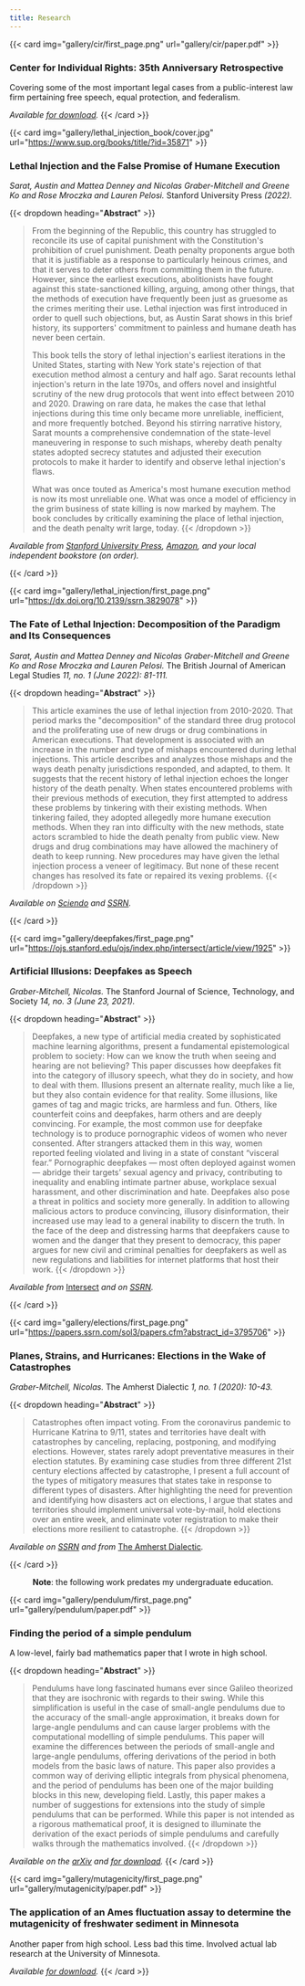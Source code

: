 ```yaml
---
title: Research
---
```


{{< card img="gallery/cir/first_page.png" url="gallery/cir/paper.pdf" >}}
###  Center for Individual Rights: 35th Anniversary Retrospective

Covering some of the most important legal cases from a public-interest law firm pertaining free speech, equal protection, and federalism.

_Available [for download](gallery/cir/paper.pdf)._
{{< /card >}}

{{< card img="gallery/lethal_injection_book/cover.jpg" url="https://www.sup.org/books/title/?id=35871" >}}
### Lethal Injection and the False Promise of Humane Execution

_Sarat, Austin and Mattea Denney and Nicolas Graber-Mitchell and Greene Ko and Rose Mroczka and Lauren Pelosi._ Stanford University Press _(2022)._

{{< dropdown heading="**Abstract**" >}}
> From the beginning of the Republic, this country has struggled to reconcile its use of capital punishment with the Constitution's prohibition of cruel punishment. Death penalty proponents argue both that it is justifiable as a response to particularly heinous crimes, and that it serves to deter others from committing them in the future. However, since the earliest executions, abolitionists have fought against this state-sanctioned killing, arguing, among other things, that the methods of execution have frequently been just as gruesome as the crimes meriting their use. Lethal injection was first introduced in order to quell such objections, but, as Austin Sarat shows in this brief history, its supporters' commitment to painless and humane death has never been certain.
>
> This book tells the story of lethal injection's earliest iterations in the United States, starting with New York state's rejection of that execution method almost a century and half ago. Sarat recounts lethal injection's return in the late 1970s, and offers novel and insightful scrutiny of the new drug protocols that went into effect between 2010 and 2020. Drawing on rare data, he makes the case that lethal injections during this time only became more unreliable, inefficient, and more frequently botched. Beyond his stirring narrative history, Sarat mounts a comprehensive condemnation of the state-level maneuvering in response to such mishaps, whereby death penalty states adopted secrecy statutes and adjusted their execution protocols to make it harder to identify and observe lethal injection's flaws.
>
> What was once touted as America's most humane execution method is now its most unreliable one. What was once a model of efficiency in the grim business of state killing is now marked by mayhem. The book concludes by critically examining the place of lethal injection, and the death penalty writ large, today. 
{{< /dropdown >}}

_Available from [Stanford University Press](https://www.sup.org/books/title/?id=35871), [Amazon](https://www.amazon.com/Lethal-Injection-Promise-Humane-Execution/dp/1503633535/), and your local independent bookstore (on order)._

{{< /card >}}

{{< card img="gallery/lethal_injection/first_page.png" url="https://dx.doi.org/10.2139/ssrn.3829078" >}}
### The Fate of Lethal Injection: Decomposition of the Paradigm and Its Consequences

_Sarat, Austin and Mattea Denney and Nicolas Graber-Mitchell and Greene Ko and Rose Mroczka and Lauren Pelosi._ The British Journal of American Legal Studies _11, no. 1 (June 2022): 81-111._

{{< dropdown heading="**Abstract**" >}}
> This article examines the use of lethal injection from 2010-2020. That period marks the "decomposition" of the standard three drug protocol and the proliferating use of new drugs or drug combinations in American executions. That development is associated with an increase in the number and type of mishaps encountered during lethal injections. This article describes and analyzes those mishaps and the ways death penalty jurisdictions responded, and adapted, to them. It suggests that the recent history of lethal injection echoes the longer history of the death penalty. When states encountered problems with their previous methods of execution, they first attempted to address these problems by tinkering with their existing methods. When tinkering failed, they adopted allegedly more humane execution methods. When they ran into difficulty with the new methods, state actors scrambled to hide the death penalty from public view. New drugs and drug combinations may have allowed the machinery of death to keep running. New procedures may have given the lethal injection process a veneer of legitimacy. But none of these recent changes has resolved its fate or repaired its vexing problems. 
{{< /dropdown >}}

_Available on [Sciendo](https://doi.org/10.2478/bjals-2022-0001) and [SSRN](https://dx.doi.org/10.2139/ssrn.3829078)._

{{< /card >}}


{{< card img="gallery/deepfakes/first_page.png" url="https://ojs.stanford.edu/ojs/index.php/intersect/article/view/1925" >}}
### Artificial Illusions: Deepfakes as Speech

_Graber-Mitchell, Nicolas._ The Stanford Journal of Science, Technology, and Society _14, no. 3 (June 23, 2021)._

{{< dropdown heading="**Abstract**" >}}
> Deepfakes, a new type of artificial media created by sophisticated machine learning algorithms, present a fundamental epistemological problem to society: How can we know the truth when seeing and hearing are not believing? This paper discusses how deepfakes fit into the category of illusory speech, what they do in society, and how to deal with them. Illusions present an alternate reality, much like a lie, but they also contain evidence for that reality. Some illusions, like games of tag and magic tricks, are harmless and fun. Others, like counterfeit coins and deepfakes, harm others and are deeply convincing. For example, the most common use for deepfake technology is to produce pornographic videos of women who never consented. After strangers attacked them in this way, women reported feeling violated and living in a state of constant “visceral fear.” Pornographic deepfakes — most often deployed against women — abridge their targets’ sexual agency and privacy, contributing to inequality and enabling intimate partner abuse, workplace sexual harassment, and other discrimination and hate. Deepfakes also pose a threat in politics and society more generally. In addition to allowing malicious actors to produce convincing, illusory disinformation, their increased use may lead to a general inability to discern the truth. In the face of the deep and distressing harms that deepfakers cause to women and the danger that they present to democracy, this paper argues for new civil and criminal penalties for deepfakers as well as new regulations and liabilities for internet platforms that host their work.
{{< /dropdown >}}

_Available from_ [Intersect](https://ojs.stanford.edu/ojs/index.php/intersect/article/view/1925) _and on [SSRN](https://papers.ssrn.com/sol3/papers.cfm?abstract_id=3876862)._

{{< /card >}}


{{< card img="gallery/elections/first_page.png" url="https://papers.ssrn.com/sol3/papers.cfm?abstract_id=3795706" >}}
### Planes, Strains, and Hurricanes: Elections in the Wake of Catastrophes

_Graber-Mitchell, Nicolas._ The Amherst Dialectic _1, no. 1 (2020): 10-43._

{{< dropdown heading="**Abstract**" >}}
> Catastrophes often impact voting. From the coronavirus pandemic to Hurricane Katrina to 9/11, states and territories have dealt with catastrophes by canceling, replacing, postponing, and modifying elections. However, states rarely adopt preventative measures in their election statutes. By examining case studies from three different 21st century elections affected by catastrophe, I present a full account of the types of mitigatory measures that states take in response to different types of disasters. After highlighting the need for prevention and identifying how disasters act on elections, I argue that states and territories should implement universal vote-by-mail, hold elections over an entire week, and eliminate voter registration to make their elections more resilient to catastrophe. 
{{< /dropdown >}}

_Available on [SSRN](https://papers.ssrn.com/sol3/papers.cfm?abstract_id=3795706) and from_ [The Amherst Dialectic](https://issuu.com/thomasbrodey/docs/the-dialectic-winter-2020)_._

{{< /card >}}



<div class="line"></div>

<center>

**Note**: the following work predates my undergraduate education.

</center>



{{< card img="gallery/pendulum/first_page.png" url="gallery/pendulum/paper.pdf" >}}
###  Finding the period of a simple pendulum

A low-level, fairly bad mathematics paper that I wrote in high school.

{{< dropdown heading="**Abstract**" >}}
> Pendulums have long fascinated humans ever since Galileo theorized that they are isochronic with regards to their swing. While this simplification is useful in the case of small-angle pendulums due to the accuracy of the small-angle approximation, it breaks down for large-angle pendulums and can cause larger problems with the computational modelling of simple pendulums. This paper will examine the differences between the periods of small-angle and large-angle pendulums, offering derivations of the period in both models from the basic laws of nature. This paper also provides a common way of deriving elliptic integrals from physical phenomena, and the period of pendulums has been one of the major building blocks in this new, developing field. Lastly, this paper makes a number of suggestions for extensions into the study of simple pendulums that can be performed. While this paper is not intended as a rigorous mathematical proof, it is designed to illuminate the derivation of the exact periods of simple pendulums and carefully walks through the mathematics involved. 
{{< /dropdown >}}

_Available on the [arXiv](https://arxiv.org/abs/1805.00002) and [for download](gallery/pendulum/paper.pdf)._
{{< /card >}}

{{< card img="gallery/mutagenicity/first_page.png" url="gallery/mutagenicity/paper.pdf" >}}
###  The application of an Ames fluctuation assay to determine the mutagenicity of freshwater sediment in Minnesota

Another paper from high school.
Less bad this time.
Involved actual lab research at the University of Minnesota.

_Available [for download](gallery/mutagenicity/paper.pdf)._
{{< /card >}}

